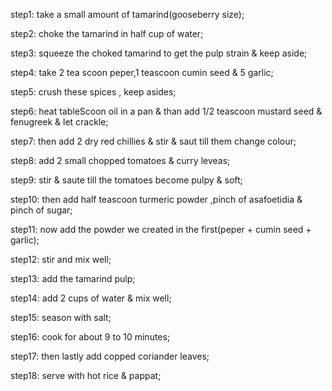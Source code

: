 step1: take a small amount of tamarind(gooseberry size);

step2: choke the tamarind in half cup of water;

step3: squeeze the choked tamarind to get the pulp strain & keep aside;

step4: take 2 tea scoon peper,1 teascoon cumin seed & 5 garlic;

step5: crush these spices , keep asides;

step6: heat tableScoon oil in a pan & than add 1/2 teascoon mustard seed & fenugreek & let crackle;

step7: then add 2 dry red chillies & stir & saut till them change colour;

step8: add 2 small chopped tomatoes & curry leveas;

step9: stir & saute till the tomatoes become pulpy & soft;

step10: then add half teascoon turmeric powder ,pinch of asafoetidia & pinch of sugar;

step11: now add the powder we created in the first(peper + cumin seed + garlic);

step12: stir and mix well;

step13: add the tamarind pulp;

step14: add 2 cups of water & mix well;

step15: season with salt;

step16: cook for about 9 to 10 minutes;

step17: then lastly add copped coriander leaves;

step18: serve with hot rice & pappat;